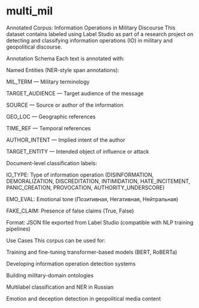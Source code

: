 # multi_mil
Annotated Corpus: Information Operations in Military Discourse
This dataset contains labeled using Label Studio as part of a research project on detecting and classifying information operations (IO) in military and geopolitical discourse.

Annotation Schema
Each text is annotated with:

Named Entities (NER-style span annotations):

MIL_TERM — Military terminology

TARGET_AUDIENCE — Target audience of the message

SOURCE — Source or author of the information

GEO_LOC — Geographic references

TIME_REF — Temporal references

AUTHOR_INTENT — Implied intent of the author

TARGET_ENTITY — Intended object of influence or attack

Document-level classification labels:

IO_TYPE: Type of information operation
(DISINFORMATION, DEMORALIZATION, DISCREDITATION, INTIMIDATION, HATE_INCITEMENT, PANIC_CREATION, PROVOCATION, AUTHORITY_UNDERSCORE)

EMO_EVAL: Emotional tone
(Позитивная, Негативная, Нейтральная)

FAKE_CLAIM: Presence of false claims (True, False)

Format: JSON file exported from Label Studio (compatible with NLP training pipelines)


Use Cases
This corpus can be used for:

Training and fine-tuning transformer-based models (BERT, RoBERTa)

Developing information operation detection systems

Building military-domain ontologies

Multilabel classification and NER in Russian

Emotion and deception detection in geopolitical media content
